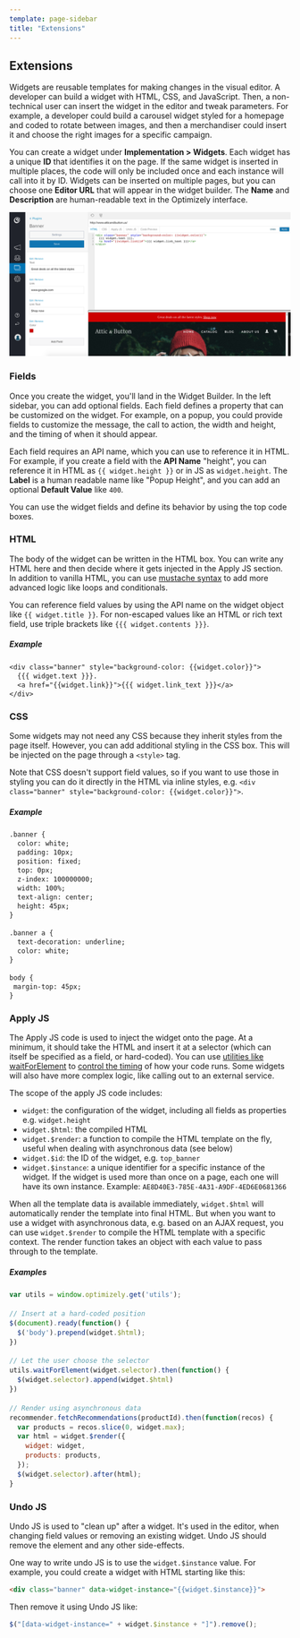 ```yaml
---
template: page-sidebar
title: "Extensions"
---
```


<h2 class="js-toc-ignore">Extensions</h2>

Widgets are reusable templates for making changes in the visual editor. A developer can build a widget with HTML, CSS, and JavaScript. Then, a non-technical user can insert the widget in the editor and tweak parameters. For example, a developer could build a carousel widget styled for a homepage and coded to rotate between images, and then a merchandiser could insert it and choose the right images for a specific campaign.


You can create a widget under **Implementation > Widgets**. Each widget has a unique **ID** that identifies it on the page. If the same widget is inserted in multiple places, the code will only be included once and each instance will call into it by ID. Widgets can be inserted on multiple pages, but you can choose one **Editor URL** that will appear in the widget builder. The **Name** and **Description** are human-readable text in the Optimizely interface.

![](/assets/img/js/widget-builder.png)

### Fields

Once you create the widget, you'll land in the Widget Builder. In the left sidebar, you can add optional fields. Each field defines a property that can be customized on the widget. For example, on a popup, you could provide fields to customize the message, the call to action, the width and height, and the timing of when it should appear.

Each field requires an API name, which you can use to reference it in HTML. For example, if you create a field with the **API Name** "height", you can reference it in HTML as `{{ widget.height }}` or in JS as ``widget.height``. The **Label** is a human readable name like "Popup Height", and you can add an optional **Default Value** like `400`.


You can use the widget fields and define its behavior by using the top code boxes.

### HTML

The body of the widget can be written in the HTML box. You can write any HTML here and then decide where it gets injected in the Apply JS section. In addition to vanilla HTML, you can use [mustache syntax](http://mustache.github.io/mustache.5.html) to add more advanced logic like loops and conditionals.

You can reference field values by using the API name on the widget object like ``{{ widget.title }}``. For non-escaped values like an HTML or rich text field, use triple brackets like ``{{{ widget.contents }}}``.

##### Example
```
<div class="banner" style="background-color: {{widget.color}}">
  {{{ widget.text }}}.
  <a href="{{widget.link}}">{{{ widget.link_text }}}</a>
</div>
```

### CSS

Some widgets may not need any CSS because they inherit styles from the page itself. However, you can add additional styling in the CSS box. This will be injected on the page through a `<style>` tag.

Note that CSS doesn't support field values, so if you want to use those in styling you can do it directly in the HTML via inline styles, e.g. `<div class="banner" style="background-color: {{widget.color}}">`.

##### Example
```
.banner {
  color: white;
  padding: 10px;
  position: fixed;
  top: 0px;
  z-index: 100000000;
  width: 100%;
  text-align: center;
  height: 45px;
}

.banner a {
  text-decoration: underline;
  color: white;
}

body {
 margin-top: 45px;
}
```

### Apply JS

The Apply JS code is used to inject the widget onto the page. At a minimum, it should take the HTML and insert it at a selector (which can itself be specified as a field, or hard-coded). You can use [utilities like waitForElement](#waitForElement) to [control the timing](#timing) of how your code runs. Some widgets will also have more complex logic, like calling out to an external service.

The scope of the apply JS code includes:
- `widget`: the configuration of the widget, including all fields as properties e.g. `widget.height`
- `widget.$html`: the compiled HTML
- `widget.$render`: a function to compile the HTML template on the fly, useful when dealing with asynchronous data (see below)
- `widget.$id`: the ID of the widget, e.g. `top_banner`
- `widget.$instance`: a unique identifier for a specific instance of the widget. If the widget is used more than once on a page, each one will have its own instance. Example: `AE8D40E3-785E-4A31-A9DF-4ED6E0681366`

When all the template data is available immediately, `widget.$html` will automatically render the template into final HTML. But when you want to use a widget with asynchronous data, e.g. based on an AJAX request, you can use `widget.$render` to compile the HTML template with a specific context. The render function takes an object with each value to pass through to the template.

##### Examples
```js
var utils = window.optimizely.get('utils');

// Insert at a hard-coded position
$(document).ready(function() {
  $('body').prepend(widget.$html);  
})

// Let the user choose the selector
utils.waitForElement(widget.selector).then(function() {
  $(widget.selector).append(widget.$html)  
})

// Render using asynchronous data
recommender.fetchRecommendations(productId).then(function(recos) {
  var products = recos.slice(0, widget.max);
  var html = widget.$render({
    widget: widget,
    products: products,
  });
  $(widget.selector).after(html);
}
```

### Undo JS

Undo JS is used to "clean up" after a widget. It's used in the editor, when changing field values or removing an existing widget. Undo JS should remove the element and any other side-effects.

One way to write undo JS is to use the `widget.$instance` value. For example, you could create a widget with HTML starting like this:
```html
<div class="banner" data-widget-instance="{{widget.$instance}}">
```

Then remove it using Undo JS like:
```js
$("[data-widget-instance=" + widget.$instance + "]").remove();
```
